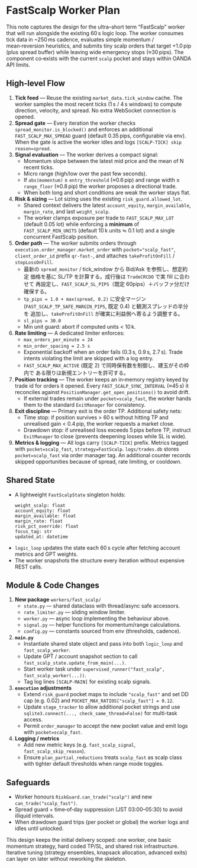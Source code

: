# FastScalp Worker Plan

This note captures the design for the ultra–short term “FastScalp” worker that will
run alongside the existing 60 s logic loop. The worker consumes tick data in
~250 ms cadence, evaluates simple momentum / mean‑reversion heuristics, and
submits tiny scalp orders that target +1.0 pip (plus spread buffer) while leaving
wide emergency stops (≈30 pips). The component co‑exists with the current
`scalp` pocket and stays within OANDA API limits.

## High‑level Flow

1. **Tick feed** — Reuse the existing `market_data.tick_window` cache. The worker
   samples the most recent ticks (1 s / 4 s windows) to compute direction,
   velocity, and spread. No extra WebSocket connection is opened.
2. **Spread gate** — Every iteration the worker checks `spread_monitor.is_blocked()`
   and enforces an additional `FAST_SCALP_MAX_SPREAD` guard
   (default 0.35 pips, configurable via env). When the gate is active the worker
   idles and logs `[SCALP-TICK] skip reason=spread`.
3. **Signal evaluation** — The worker derives a compact signal:
   - Momentum slope between the latest mid price and the mean of N recent ticks.
   - Micro range (high/low over the past few seconds).
   - If `abs(momentum)` ≥ `entry_threshold` (≈0.6 pip) and range width ≥
     `range_floor` (≈0.8 pip) the worker proposes a directional trade.
   - When both long and short conditions are weak the worker stays flat.
4. **Risk & sizing** — Lot sizing uses the existing `risk_guard.allowed_lot`.
   - Shared context delivers the latest `account_equity`, `margin_available`,
     `margin_rate`, and last `weight_scalp`.
   - The worker clamps exposure per trade to `FAST_SCALP_MAX_LOT` (default 0.05
     lot) while enforcing a **minimum** of `FAST_SCALP_MIN_UNITS` (default
     10 k units ≒ 0.1 lot) and a single concurrent FastScalp position.
5. **Order path** — The worker submits orders through `execution.order_manager.market_order`
   with `pocket="scalp_fast"`, `client_order_id` prefix `qr-fast-`, and attaches
   `takeProfitOnFill` / `stopLossOnFill`.
   - 最新の `spread_monitor` / tick_window から Bid/Ask を参照し、想定約定
     価格を基に SL/TP を計算する。成行後は `TradeCRCDO` で実 fill に合わせて
     再設定し、`FAST_SCALP_SL_PIPS`（既定 60pips）＋バッファ分だけ確保する。
   - `tp_pips = 1.0 + max(spread, 0.2)` に安全マージン
     (`FAST_SCALP_TP_SAFE_MARGIN_PIPS`, 既定 0.4) と観測スプレッドの半分を
     追加し、`takeProfitOnFill` が確実に利益側へ寄るよう調整する。
   - `sl_pips = 30.0`
   - Min unit guard: abort if computed units < 10 k.
6. **Rate limiting** — A dedicated limiter enforces:
   - `max_orders_per_minute = 24`
   - `min_order_spacing = 2.5 s`
   - Exponential backoff when an order fails (0.3 s, 0.9 s, 2.7 s).
   Trade intents violating the limit are skipped with a log entry.
   - `FAST_SCALP_MAX_ACTIVE` (既定 2) で同時保有数を制御し、建玉がその枠内で
     ある限りは新規エントリーを許可する。
7. **Position tracking** — The worker keeps an in‑memory registry keyed by
   trade id for orders it opened. Every `FAST_SCALP_SYNC_INTERVAL` (≈45 s) it
   reconciles against `PositionManager.get_open_positions()` to avoid drift.
   - If external trades remain under `pocket=scalp_fast`, the worker hands
     them to the standard `ExitManager` for consistency.
8. **Exit discipline** — Primary exit is the order TP. Additional safety nets:
   - Time stop: if position survives > 60 s without hitting TP and unrealised
     gain < 0.4 pip, the worker requests a market close.
   - Drawdown stop: if unrealised loss exceeds 5 pips before TP, instruct
     `ExitManager` to close (prevents deepening losses while SL is wide).
9. **Metrics & logging** — All logs carry `[SCALP-TICK]` prefix. Metrics tagged
   with `pocket=scalp_fast`, `strategy=FastScalp`. `logs/trades.db` stores
   `pocket=scalp_fast` via order manager tag. An additional counter records
   skipped opportunities because of spread, rate limiting, or cooldown.

## Shared State

- A lightweight `FastScalpState` singleton holds:
  ```
  weight_scalp: float
  account_equity: float
  margin_available: float
  margin_rate: float
  risk_pct_override: float
  focus_tag: str
  updated_at: datetime
  ```
- `logic_loop` updates the state each 60 s cycle after fetching account metrics
  and GPT weights.
- The worker snapshots the structure every iteration without expensive REST
  calls.

## Module & Code Changes

1. **New package** `workers/fast_scalp/`
   - `state.py` — shared dataclass with thread/async safe accessors.
   - `rate_limiter.py` — sliding window limiter.
   - `worker.py` — async loop implementing the behaviour above.
   - `signal.py` — helper functions for momentum/range calculations.
   - `config.py` — constants sourced from env (thresholds, cadence).
2. **`main.py`**
   - Instantiate shared state object and pass into both `logic_loop` and
     `fast_scalp_worker`.
   - Update GPT / account snapshot section to call
     `fast_scalp_state.update_from_main(...)`.
   - Start worker task under `supervised_runner("fast_scalp", fast_scalp_worker(...))`.
   - Tag log lines `[SCALP-MAIN]` for existing scalp signals.
3. **`execution` adjustments**
   - Extend `risk_guard` pocket maps to include `"scalp_fast"` and set DD cap
     (e.g. 0.02) and `POCKET_MAX_RATIOS["scalp_fast"] = 0.12`.
   - Update `stage_tracker` to allow additional pocket strings and use
     `sqlite3.connect(..., check_same_thread=False)` for multi-task access.
   - Permit `order_manager` to accept the new pocket value and emit logs with
     `pocket=scalp_fast`.
4. **Logging / metrics**
   - Add new metric keys (e.g. `fast_scalp_signal`, `fast_scalp_skip_reason`).
   - Ensure `plan_partial_reductions` treats `scalp_fast` as scalp class with
     tighter default thresholds when range mode toggles.

## Safeguards

- Worker honours `RiskGuard.can_trade("scalp")` and new `can_trade("scalp_fast")`.
- Spread guard + time‑of‑day suppression (JST 03:00–05:30) to avoid illiquid
  intervals.
- When drawdown guard trips (per pocket or global) the worker logs and idles
  until unlocked.

This design keeps the initial delivery scoped: one worker, one basic
momentum strategy, hard coded TP/SL, and shared risk infrastructure.
Iterative tuning (strategy ensembles, knapsack allocation, advanced exits)
can layer on later without reworking the skeleton.
